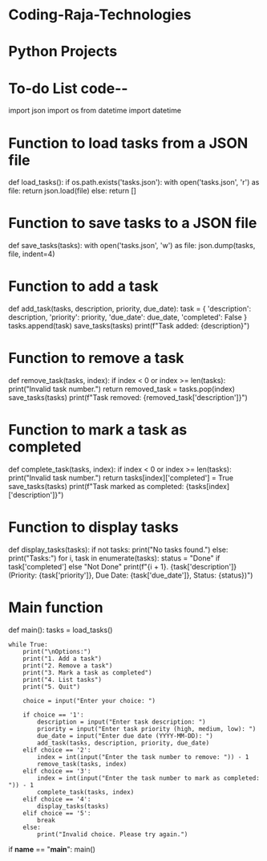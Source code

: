 # Coding-Raja-Technologies
# Python Projects 
# To-do List code--

import json
import os
from datetime import datetime

# Function to load tasks from a JSON file
def load_tasks():
    if os.path.exists('tasks.json'):
        with open('tasks.json', 'r') as file:
            return json.load(file)
    else:
        return []

# Function to save tasks to a JSON file
def save_tasks(tasks):
    with open('tasks.json', 'w') as file:
        json.dump(tasks, file, indent=4)

# Function to add a task
def add_task(tasks, description, priority, due_date):
    task = {
        'description': description,
        'priority': priority,
        'due_date': due_date,
        'completed': False
    }
    tasks.append(task)
    save_tasks(tasks)
    print(f"Task added: {description}")

# Function to remove a task
def remove_task(tasks, index):
    if index < 0 or index >= len(tasks):
        print("Invalid task number.")
        return
    removed_task = tasks.pop(index)
    save_tasks(tasks)
    print(f"Task removed: {removed_task['description']}")

# Function to mark a task as completed
def complete_task(tasks, index):
    if index < 0 or index >= len(tasks):
        print("Invalid task number.")
        return
    tasks[index]['completed'] = True
    save_tasks(tasks)
    print(f"Task marked as completed: {tasks[index]['description']}")

# Function to display tasks
def display_tasks(tasks):
    if not tasks:
        print("No tasks found.")
    else:
        print("Tasks:")
        for i, task in enumerate(tasks):
            status = "Done" if task['completed'] else "Not Done"
            print(f"{i + 1}. {task['description']} (Priority: {task['priority']}, Due Date: {task['due_date']}, Status: {status})")

# Main function
def main():
    tasks = load_tasks()

    while True:
        print("\nOptions:")
        print("1. Add a task")
        print("2. Remove a task")
        print("3. Mark a task as completed")
        print("4. List tasks")
        print("5. Quit")

        choice = input("Enter your choice: ")

        if choice == '1':
            description = input("Enter task description: ")
            priority = input("Enter task priority (high, medium, low): ")
            due_date = input("Enter due date (YYYY-MM-DD): ")
            add_task(tasks, description, priority, due_date)
        elif choice == '2':
            index = int(input("Enter the task number to remove: ")) - 1
            remove_task(tasks, index)
        elif choice == '3':
            index = int(input("Enter the task number to mark as completed: ")) - 1
            complete_task(tasks, index)
        elif choice == '4':
            display_tasks(tasks)
        elif choice == '5':
            break
        else:
            print("Invalid choice. Please try again.")

if __name__ == "__main__":
    main()
